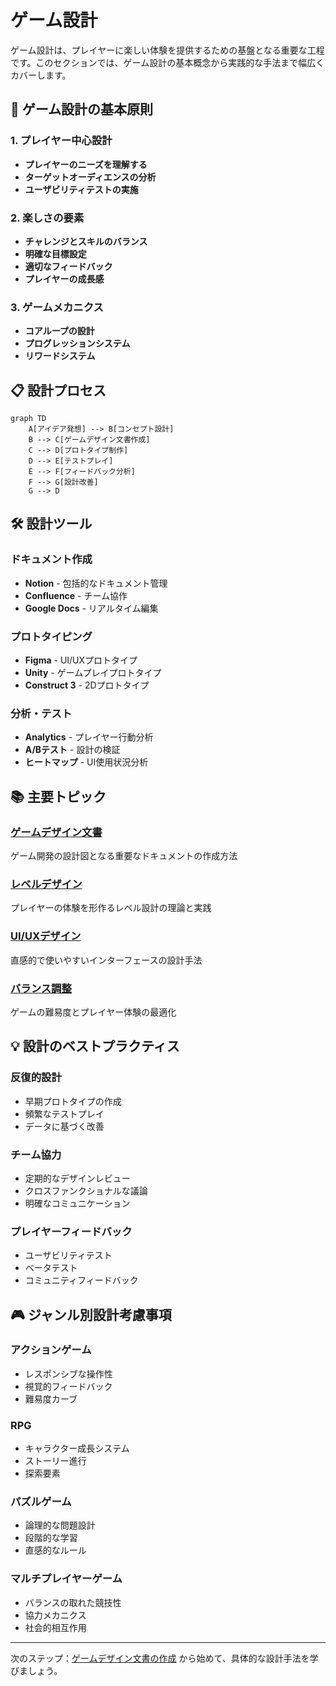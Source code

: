 # ゲーム設計

ゲーム設計は、プレイヤーに楽しい体験を提供するための基盤となる重要な工程です。このセクションでは、ゲーム設計の基本概念から実践的な手法まで幅広くカバーします。

## 🎯 ゲーム設計の基本原則

### 1. プレイヤー中心設計
- **プレイヤーのニーズを理解する**
- **ターゲットオーディエンスの分析**
- **ユーザビリティテストの実施**

### 2. 楽しさの要素
- **チャレンジとスキルのバランス**
- **明確な目標設定**
- **適切なフィードバック**
- **プレイヤーの成長感**

### 3. ゲームメカニクス
- **コアループの設計**
- **プログレッションシステム**
- **リワードシステム**

## 📋 設計プロセス

```mermaid
graph TD
    A[アイデア発想] --> B[コンセプト設計]
    B --> C[ゲームデザイン文書作成]
    C --> D[プロトタイプ制作]
    D --> E[テストプレイ]
    E --> F[フィードバック分析]
    F --> G[設計改善]
    G --> D
```

## 🛠️ 設計ツール

### ドキュメント作成
- **Notion** - 包括的なドキュメント管理
- **Confluence** - チーム協作
- **Google Docs** - リアルタイム編集

### プロトタイピング
- **Figma** - UI/UXプロトタイプ
- **Unity** - ゲームプレイプロトタイプ
- **Construct 3** - 2Dプロトタイプ

### 分析・テスト
- **Analytics** - プレイヤー行動分析
- **A/Bテスト** - 設計の検証
- **ヒートマップ** - UI使用状況分析

## 📚 主要トピック

### [ゲームデザイン文書](./game-design-document)
ゲーム開発の設計図となる重要なドキュメントの作成方法

### [レベルデザイン](./level-design)
プレイヤーの体験を形作るレベル設計の理論と実践

### [UI/UXデザイン](./ui-ux-design)
直感的で使いやすいインターフェースの設計手法

### [バランス調整](./balancing)
ゲームの難易度とプレイヤー体験の最適化

## 💡 設計のベストプラクティス

### 反復的設計
- 早期プロトタイプの作成
- 頻繁なテストプレイ
- データに基づく改善

### チーム協力
- 定期的なデザインレビュー
- クロスファンクショナルな議論
- 明確なコミュニケーション

### プレイヤーフィードバック
- ユーザビリティテスト
- ベータテスト
- コミュニティフィードバック

## 🎮 ジャンル別設計考慮事項

### アクションゲーム
- レスポンシブな操作性
- 視覚的フィードバック
- 難易度カーブ

### RPG
- キャラクター成長システム
- ストーリー進行
- 探索要素

### パズルゲーム
- 論理的な問題設計
- 段階的な学習
- 直感的なルール

### マルチプレイヤーゲーム
- バランスの取れた競技性
- 協力メカニクス
- 社会的相互作用

---

次のステップ：[ゲームデザイン文書の作成](./game-design-document) から始めて、具体的な設計手法を学びましょう。